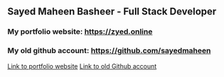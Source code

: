 ##  Sayed Maheen Basheer - Full Stack Developer

### My portfolio website: https://zyed.online
###  My old github account: https://github.com/sayedmaheen

[Link to portfolio website](https://zyed.online) 
[Link to old Github account](https://github.com/sayedmaheen) 
